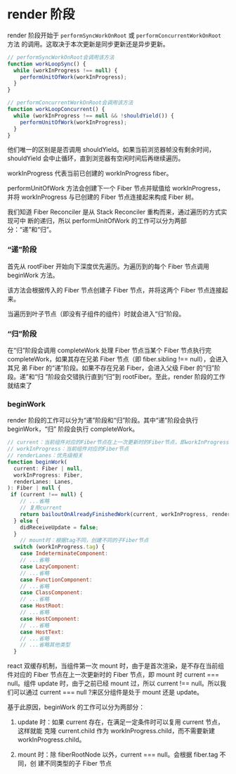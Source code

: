 # render 阶段

render 阶段开始于 `performSyncWorkOnRoot` 或 `performConcurrentWorkOnRoot` 方法
的调用。这取决于本次更新是同步更新还是异步更新。

```js
// performSyncWorkOnRoot会调用该方法
function workLoopSync() {
  while (workInProgress !== null) {
    performUnitOfWork(workInProgress);
  }
}

// performConcurrentWorkOnRoot会调用该方法
function workLoopConcurrent() {
  while (workInProgress !== null && !shouldYield()) {
    performUnitOfWork(workInProgress);
  }
}
```

他们唯一的区别是是否调用 shouldYield。如果当前浏览器帧没有剩余时间，shouldYield
会中止循环，直到浏览器有空闲时间后再继续遍历。

workInProgress 代表当前已创建的 workInProgress fiber。

performUnitOfWork 方法会创建下一个 Fiber 节点并赋值给 workInProgress，并将
workInProgress 与已创建的 Fiber 节点连接起来构成 Fiber 树。

我们知道 Fiber Reconciler 是从 Stack Reconciler 重构而来，通过遍历的方式实现可中
断的递归，所以 performUnitOfWork 的工作可以分为两部分：“递”和“归”。

### “递”阶段

首先从 rootFiber 开始向下深度优先遍历。为遍历到的每个 Fiber 节点调用 beginWork
方法。

该方法会根据传入的 Fiber 节点创建子 Fiber 节点，并将这两个 Fiber 节点连接起来。

当遍历到叶子节点（即没有子组件的组件）时就会进入“归”阶段。

### “归”阶段

在“归”阶段会调用 completeWork 处理 Fiber 节点当某个 Fiber 节点执行完
completeWork，如果其存在兄弟 Fiber 节点（即 fiber.sibling !== null），会进入其兄
弟 Fiber 的“递”阶段。如果不存在兄弟 Fiber，会进入父级 Fiber 的“归”阶段。递”和“归
”阶段会交错执行直到“归”到 rootFiber。至此，render 阶段的工作就结束了

### beginWork

render 阶段的工作可以分为“递”阶段和“归”阶段。其中“递”阶段会执行 beginWork，“归”
阶段会执行 completeWork。

```js
// current：当前组件对应的Fiber节点在上一次更新时的Fiber节点，即workInProgress.alternate
// workInProgress：当前组件对应的Fiber节点
// renderLanes：优先级相关
function beginWork(
  current: Fiber | null,
  workInProgress: Fiber,
  renderLanes: Lanes,
): Fiber | null {
 if (current !== null) {
    // ...省略
    // 复用current
    return bailoutOnAlreadyFinishedWork(current, workInProgress, renderLanes);
  } else {
    didReceiveUpdate = false;
  }
    // mount时：根据tag不同，创建不同的子Fiber节点
  switch (workInProgress.tag) {
    case IndeterminateComponent:
    // ...省略
    case LazyComponent:
    // ...省略
    case FunctionComponent:
    // ...省略
    case ClassComponent:
    // ...省略
    case HostRoot:
    // ...省略
    case HostComponent:
    // ...省略
    case HostText:
    // ...省略
    // ...省略其他类型
  }
```

react 双缓存机制，当组件第一次 mount 时，由于是首次渲染，是不存在当前组件对应的
Fiber 节点在上一次更新时的 Fiber 节点，即 mount 时 current === null。组件 update
时，由于之前已经 mount 过，所以 current !== null。所以我们可以通过 current ===
null ?来区分组件是处于 mount 还是 update。

基于此原因，beginWork 的工作可以分为两部分：

1. update 时：如果 current 存在，在满足一定条件时可以复用 current 节点，这样就能
   克隆 current.child 作为 workInProgress.child，而不需要新建
   workInProgress.child。

2. mount 时：除 fiberRootNode 以外，current === null。会根据 fiber.tag 不同，创
   建不同类型的子 Fiber 节点
